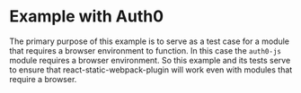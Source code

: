 # Example with Auth0

The primary purpose of this example is to serve as a test case for a module that requires a browser environment to function. In this case the `auth0-js` module requires a browser environment. So this example and its tests serve to ensure that react-static-webpack-plugin will work even with modules that require a browser.

